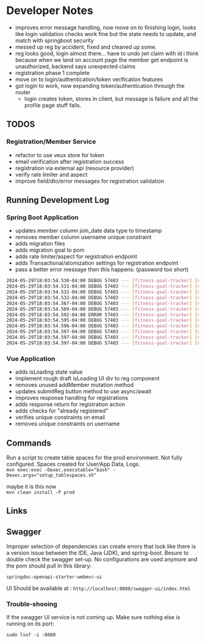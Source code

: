 # Developer Notes

- improves error message handling, now move on to finishing login, looks like login validation checks work fine but the state needs to update, and match with springboot security
- messed up reg by accident, fixed and cleaned up some.
- reg looks good, login almost there... have to undo jwt claim with id i think because when we land on account page the member get endpoint is unauthorized, backend says unexpected claims 
- registration phase 1 complete
- move on to login/authentication/token verification features
- got login to work, now expanding token/authentication throuigh the router
  - login creates token, stores in client, but message is failure and all the profile page stuff fails.

## TODOS

### Registration/Member Service
- refactor to use veux store for token
- email verification after registration success
- registration via external api (resource provider)
- verify rate limiter and aspect
- improve field/dto/error messages for registration validation

## Running Development Log

### Spring Boot Application
- updates member column join_date data type to timestamp
- removes member column username unique constraint
- adds migration files
- adds migration goal to pom
- adds rate limiter/aspect for registration endpoint
- adds Transactional/atomization settings for registration endpoint
- pass a better error message then this happens: (password too short)
```bash
2024-05-29T18:03:54.530-04:00 DEBUG 57403 --- [fitness-goal-tracker] [nio-8080-exec-2] o.s.security.web.FilterChainProxy        : Secured POST /api/v1/members/register
2024-05-29T18:03:54.531-04:00 DEBUG 57403 --- [fitness-goal-tracker] [nio-8080-exec-2] o.s.web.servlet.DispatcherServlet        : POST "/api/v1/members/register", parameters={}
2024-05-29T18:03:54.532-04:00 DEBUG 57403 --- [fitness-goal-tracker] [nio-8080-exec-2] s.w.s.m.m.a.RequestMappingHandlerMapping : Mapped to quest.fitnesstracker.fitnessgoaltracker.controller.MemberController#registerMember(RegisterRequest)
2024-05-29T18:03:54.532-04:00 DEBUG 57403 --- [fitness-goal-tracker] [nio-8080-exec-2] o.j.s.OpenEntityManagerInViewInterceptor : Opening JPA EntityManager in OpenEntityManagerInViewInterceptor
2024-05-29T18:03:54.567-04:00 DEBUG 57403 --- [fitness-goal-tracker] [nio-8080-exec-2] m.m.a.RequestResponseBodyMethodProcessor : Read "application/json;charset=UTF-8" to [quest.fitnesstracker.fitnessgoaltracker.dto.RegisterRequest@27244ca4]
2024-05-29T18:03:54.589-04:00 DEBUG 57403 --- [fitness-goal-tracker] [nio-8080-exec-2] .m.m.a.ExceptionHandlerExceptionResolver : Using @ExceptionHandler quest.fitnesstracker.fitnessgoaltracker.controller.MemberController#handleGlobalExceptions(Exception)
2024-05-29T18:03:54.592-04:00 ERROR 57403 --- [fitness-goal-tracker] [nio-8080-exec-2] q.f.f.controller.MemberController        : Unhandled exception: Validation failed for argument [0] in public org.springframework.http.ResponseEntity<?> quest.fitnesstracker.fitnessgoaltracker.controller.MemberController.registerMember(quest.fitnesstracker.fitnessgoaltracker.dto.RegisterRequest) with 2 errors: [Field error in object 'registerRequest' on field 'password': rejected value [bud]; codes [Size.registerRequest.password,Size.password,Size.java.lang.String,Size]; arguments [org.springframework.context.support.DefaultMessageSourceResolvable: codes [registerRequest.password,password]; arguments []; default message [password],2147483647,6]; default message [Password must be at least 6 characters long]] [Field error in object 'registerRequest' on field 'username': rejected value [bud]; codes [Size.registerRequest.username,Size.username,Size.java.lang.String,Size]; arguments [org.springframework.context.support.DefaultMessageSourceResolvable: codes [registerRequest.username,username]; arguments []; default message [username],20,4]; default message [Username must be between 4 and 20 characters]] 
2024-05-29T18:03:54.595-04:00 DEBUG 57403 --- [fitness-goal-tracker] [nio-8080-exec-2] o.s.w.s.m.m.a.HttpEntityMethodProcessor  : Using 'application/json', given [application/json, text/plain, */*] and supported [text/plain, */*, application/json, application/*+json]
2024-05-29T18:03:54.596-04:00 DEBUG 57403 --- [fitness-goal-tracker] [nio-8080-exec-2] o.s.w.s.m.m.a.HttpEntityMethodProcessor  : Writing ["An unexpected error occurred"]
2024-05-29T18:03:54.597-04:00 DEBUG 57403 --- [fitness-goal-tracker] [nio-8080-exec-2] .m.m.a.ExceptionHandlerExceptionResolver : Resolved [org.springframework.web.bind.MethodArgumentNotValidException: Validation failed for argument [0] in public org.springframework.http.ResponseEntity<?> quest.fitnesstracker.fitnessgoaltracker.controller.MemberController.registerMember(quest.fitnesstracker.fitnessgoaltracker.dto.RegisterRequest) with 2 errors: [Field error in object 'registerRequest' on field 'password': rejected value [bud]; codes [Size.registerRequest.password,Size.password,Size.java.lang.String,Size]; arguments [org.springframework.context.support.DefaultMessageSourceResolvable: codes [registerRequest.password,password]; arguments []; default message [password],2147483647,6]; default message [Password must be at least 6 characters long]] [Field error in object 'registerRequest' on field 'username': rejected value [bud]; codes [Size.registerRequest.username,Size.username,Size.java.lang.String,Size]; arguments [org.springframework.context.support.DefaultMessageSourceResolvable: codes [registerRequest.username,username]; arguments []; default message [username],20,4]; default message [Username must be between 4 and 20 characters]] ]
2024-05-29T18:03:54.597-04:00 DEBUG 57403 --- [fitness-goal-tracker] [nio-8080-exec-2] o.j.s.OpenEntityManagerInViewInterceptor : Closing JPA EntityManager in OpenEntityManagerInViewInterceptor
2024-05-29T18:03:54.597-04:00 DEBUG 57403 --- [fitness-goal-tracker] [nio-8080-exec-2] o.s.web.servlet.DispatcherServlet        : Completed 500 INTERNAL_SERVER_ERROR
```

### Vue Application
- adds isLoading state value
- implement rough draft isLoading UI div to reg component
- removes unused addMember mutation method
- updates submitReg button method to use async/await
- improves response handling for registrations
- adds response return for registration action
- adds checks for "already registered"
- verifies unique constraints on email
- removes unique constraints on username

## Commands

Run a script to create table spaces for the prod environment. Not fully configured. Spaces created for User/App Data, Logs.  
`mvn exec:exec -Dexec.executable="bash" -Dexec.args="setup_tablespaces.sh"`  

maybe it is this now  
`mvn clean install -P prod`


## Links

## Swagger

Improper selection of dependencies can create errors that look like there is a version issue between the IDE, Java (JDK), and spring-boot. Besure to double check the swagger set-up. No configurations are used anymore and the pom should pull in this library:

`springdoc-openapi-starter-webmvc-ui`

UI Should be available at : `http://localhost:8080/swagger-ui/index.html`

### Trouble-shooing

If the swagger UI service is not coming up. Make sure nothing else is running on its port:

`sudo lsof -i :8080`